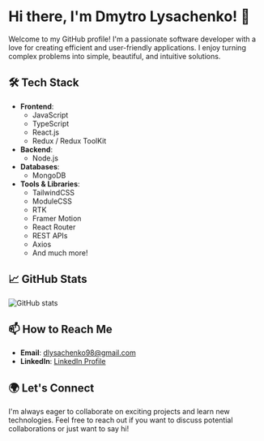 
# Hi there, I'm Dmytro Lysachenko! 👋

Welcome to my GitHub profile! I'm a passionate software developer with a love for creating efficient and user-friendly applications. I enjoy turning complex problems into simple, beautiful, and intuitive solutions.

## 🛠 Tech Stack

- **Frontend**: 
  - JavaScript
  - TypeScript
  - React.js
  - Redux / Redux ToolKit
- **Backend**: 
  - Node.js
- **Databases**: 
  - MongoDB
- **Tools & Libraries**:
  - TailwindCSS
  - ModuleCSS
  - RTK
  - Framer Motion
  - React Router
  - REST APIs
  - Axios
  - And much more!


## 📈 GitHub Stats

![GitHub stats](https://github-readme-stats.vercel.app/api?username=DmytroLysachenko&show_icons=true&theme=radical)


## 📫 How to Reach Me

- **Email**: [dlysachenko98@gmail.com](mailto:dlysachenko98@gmail.com)
- **LinkedIn**: [LinkedIn Profile](https://www.linkedin.com/in/dmytro-lysachenko/)

## 🌍 Let's Connect

I'm always eager to collaborate on exciting projects and learn new technologies. Feel free to reach out if you want to discuss potential collaborations or just want to say hi!
